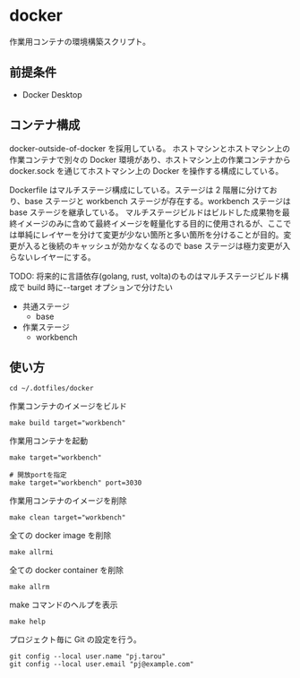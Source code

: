 # docker

作業用コンテナの環境構築スクリプト。

## 前提条件

- Docker Desktop

## コンテナ構成

docker-outside-of-docker を採用している。
ホストマシンとホストマシン上の作業コンテナで別々の Docker 環境があり、ホストマシン上の作業コンテナから docker.sock を通じてホストマシン上の Docker を操作する構成にしている。

Dockerfile はマルチステージ構成にしている。ステージは 2 階層に分けており、base ステージと workbench ステージが存在する。workbench ステージは base ステージを継承している。
マルチステージビルドはビルドした成果物を最終イメージのみに含めて最終イメージを軽量化する目的に使用されるが、ここでは単純にレイヤーを分けて変更が少ない箇所と多い箇所を分けることが目的。変更が入ると後続のキャッシュが効かなくなるので base ステージは極力変更が入らないレイヤーにする。

TODO: 将来的に言語依存(golang, rust, volta)のものはマルチステージビルド構成で build 時に--target オプションで分けたい

- 共通ステージ
  - base
- 作業ステージ
  - workbench

## 使い方

```
cd ~/.dotfiles/docker
```

作業コンテナのイメージをビルド

```
make build target="workbench"
```

作業用コンテナを起動

```
make target="workbench"

# 開放portを指定
make target="workbench" port=3030
```

作業用コンテナのイメージを削除

```
make clean target="workbench"
```

全ての docker image を削除

```
make allrmi
```

全ての docker container を削除

```
make allrm
```

make コマンドのヘルプを表示

```
make help
```

プロジェクト毎に Git の設定を行う。

```
git config --local user.name "pj.tarou"
git config --local user.email "pj@example.com"
```
